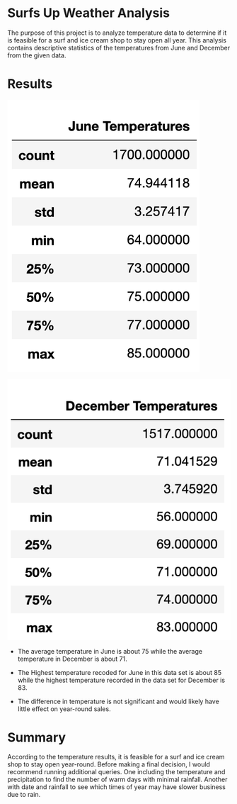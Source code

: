 # Surfs Up Weather Analysis

The purpose of this project is to analyze temperature data to determine if it is feasible for a surf and ice cream shop to stay open all year. This analysis contains descriptive statistics of the temperatures from June and December from the given data.

# Results 

![June Temp Stats](Resources/june_temp_stats.png)

![Dec Temp Stats](Resources/dec_temp_stats.png)

* The average temperature in June is about 75 while the average temperature in December is about 71. 

* The Highest temperature recoded for June in this data set is about 85 while the highest temperature recorded in the data set for December is 83. 

* The difference in temperature is not significant and would likely have little effect on year-round sales. 

# Summary 

According to the temperature results, it is feasible for a surf and ice cream shop to stay open year-round. Before making a final decision, I would recommend running additional queries. One including the temperature and precipitation to find the number of warm days with minimal rainfall.  Another with date and rainfall to see which times of year may have slower business due to rain. 

 

